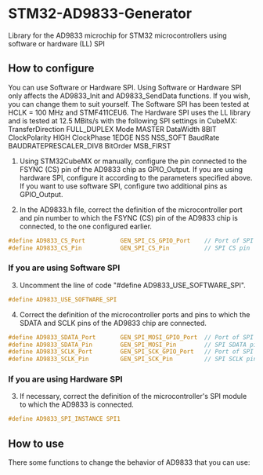 # STM32-AD9833-Generator
Library for the AD9833 microchip for STM32 microcontrollers using software or hardware (LL) SPI

## How to configure
You can use Software or Hardware SPI. Using Software or Hardware SPI only affects the AD9833_Init and AD9833_SendData functions. If you wish, you can change them to suit yourself.
The Software SPI has been tested at HCLK = 100 MHz and STMF411CEU6.
The Hardware SPI uses the LL library and is tested at 12.5 MBits/s with the following SPI settings in CubeMX:
 TransferDirection      FULL_DUPLEX
 Mode                   MASTER
 DataWidth              8BIT
 ClockPolarity          HIGH
 ClockPhase             1EDGE
 NSS                    NSS_SOFT
 BaudRate               BAUDRATEPRESCALER_DIV8
 BitOrder               MSB_FIRST

1. Using STM32CubeMX or manually, configure the pin connected to the FSYNC (CS) pin of the AD9833 chip as GPIO_Output. 
If you are using hardware SPI, configure it according to the parameters specified above. If you want to use software SPI, configure two additional pins as GPIO_Output.

2. In the AD9833.h file, correct the definition of the microcontroller port and pin number to which the FSYNC (CS) pin of the AD9833 chip is connected, to the one configured earlier.
```C
#define AD9833_CS_Port          GEN_SPI_CS_GPIO_Port    // Port of SPI CS pin
#define AD9833_CS_Pin           GEN_SPI_CS_Pin          // SPI CS pin
```

### If you are using Software SPI
3. Uncomment the line of code "#define AD9833_USE_SOFTWARE_SPI".
```C
#define AD9833_USE_SOFTWARE_SPI
```
4. Correct the definition of the microcontroller ports and pins to which the SDATA and SCLK pins of the AD9833 chip are connected.
```C
#define AD9833_SDATA_Port       GEN_SPI_MOSI_GPIO_Port  // Port of SPI SDATA pin
#define AD9833_SDATA_Pin        GEN_SPI_MOSI_Pin        // SPI SDATA pin
#define AD9833_SCLK_Port        GEN_SPI_SCK_GPIO_Port   // Port of SPI SCLK pin
#define AD9833_SCLK_Pin         GEN_SPI_SCK_Pin         // SPI SCLK pin
```
### If you are using Hardware SPI
3. If necessary, correct the definition of the microcontroller's SPI module to which the AD9833 is connected.
```C
#define AD9833_SPI_INSTANCE SPI1
```

## How to use
There some functions to change the behavior of AD9833 that you can use:

```C

```
